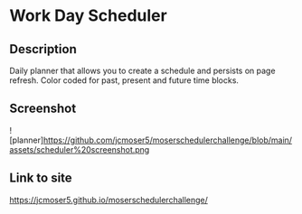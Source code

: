 # Work Day Scheduler

## Description
Daily planner that allows you to create a schedule and persists on page refresh. Color coded for past, present and future time blocks.

## Screenshot
![planner]https://github.com/jcmoser5/moserschedulerchallenge/blob/main/assets/scheduler%20screenshot.png

## Link to site
https://jcmoser5.github.io/moserschedulerchallenge/
